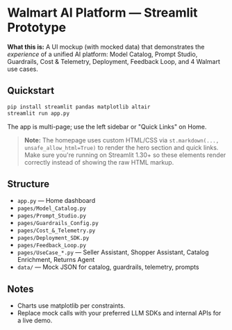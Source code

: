 
# Walmart AI Platform — Streamlit Prototype

**What this is:** A UI mockup (with mocked data) that demonstrates the *experience* of a unified AI platform: Model Catalog, Prompt Studio, Guardrails, Cost & Telemetry, Deployment, Feedback Loop, and 4 Walmart use cases.

## Quickstart
```bash
pip install streamlit pandas matplotlib altair
streamlit run app.py
```
The app is multi-page; use the left sidebar or "Quick Links" on Home.

> **Note:** The homepage uses custom HTML/CSS via `st.markdown(..., unsafe_allow_html=True)` to render the hero section and quick links. Make sure you're running on Streamlit 1.30+ so these elements render correctly instead of showing the raw HTML markup.

## Structure
- `app.py` — Home dashboard
- `pages/Model_Catalog.py`
- `pages/Prompt_Studio.py`
- `pages/Guardrails_Config.py`
- `pages/Cost_&_Telemetry.py`
- `pages/Deployment_SDK.py`
- `pages/Feedback_Loop.py`
- `pages/UseCase_*.py` — Seller Assistant, Shopper Assistant, Catalog Enrichment, Returns Agent
- `data/` — Mock JSON for catalog, guardrails, telemetry, prompts

## Notes
- Charts use matplotlib per constraints.
- Replace mock calls with your preferred LLM SDKs and internal APIs for a live demo.
